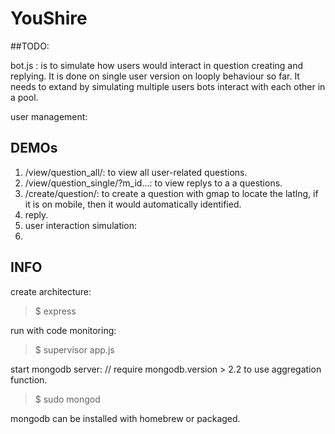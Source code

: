 YouShire
========

##TODO:

bot.js : is to simulate how users would interact in question creating and replying. It is done on single user version on looply behaviour so far. It needs to extand by simulating multiple users bots interact with each other in a pool. 

user management: 


## DEMOs
1. /view/question_all/: to view all user-related questions. 
2. /view/question_single/?m_id…: to view replys to a a questions. 
3. /create/question/: to create a question with gmap to locate the latlng, if it is on mobile, then it would automatically identified. 
4. reply. 
5. user interaction simulation:
6. 



## INFO

create architecture:
>$ express

run with code monitoring:
>$ supervisor app.js

start mongodb server: // require mongodb.version > 2.2 to use aggregation function. 
>$ sudo mongod

mongodb can be installed with homebrew or packaged. 
